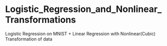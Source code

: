 # Logistic_Regression_and_Nonlinear_Transformations
Logistic Regression on MNIST + Linear Regression with Nonlinear(Cubic) Transformation of data
